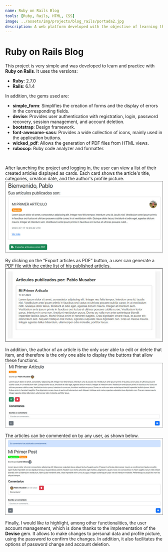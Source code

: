 ```yaml
---
name: Ruby on Rails Blog
tools: [Ruby, Rails, HTML, CSS]
image: ../assets/img/projects/blog_rails/portada2.jpg
description: A web platform developed with the objective of learning the technology, allowing users to register, comment, and publish articles.
---
```


# Ruby on Rails Blog <a href="https://github.com/PabloMusaber/blog-rails" style="color: #6c757d" onMouseOver="this.style.color='#333333'" onMouseOut="this.style.color='#6c757d'" target="githubWindow"><i class="fab fa-github"></i></a>

This project is very simple and was developed to learn and practice with **Ruby on Rails**. It uses the versions:

- **Ruby**: 2.7.0
- **Rails**: 6.1.4

In addition, the gems used are:

- **simple_form**: Simplifies the creation of forms and the display of errors in the corresponding fields.
- **devise**: Provides user authentication with registration, login, password recovery, session management, and account deletion.
- **bootstrap**: Design framework.
- **font-awesome-sass**: Provides a wide collection of icons, mainly used in the application buttons.
- **wicked_pdf**: Allows the generation of PDF files from HTML views.
- **rubocop**: Ruby code analyzer and formatter.

<br>

After launching the project and logging in, the user can view a list of their created articles displayed as cards. Each card shows the article's title, categories, creation date, and the author's profile picture.
![blog-rails](../assets/img/projects/blog_rails/blog1.jpg)
<br>

By clicking on the “Export articles as PDF” button, a user can generate a PDF file with the entire list of his published articles.
![blog-rails](../assets/img/projects/blog_rails/blog2.jpg)
<br>

In addition, the author of an article is the only user able to edit or delete that item, and therefore is the only one able to display the buttons that allow these functions.
![blog-rails](../assets/img/projects/blog_rails/blog3.jpg)
<br>

The articles can be commented on by any user, as shown below.
![blog-rails](../assets/img/projects/blog_rails/blog4.jpg)
<br>

Finally, I would like to highlight, among other functionalities, the user account management, which is done thanks to the implementation of the **Devise** gem. It allows to make changes to personal data and profile picture, using the password to confirm the changes. In addition, it also facilitates the options of password change and account deletion.

<script src='https://cdn.jsdelivr.net/gh/eddymens/markdown-external-link-script@v2.0.0/main.min.js'></script>
